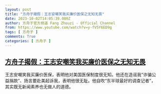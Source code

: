 ```yaml
---
layout: post
title: "方舟子揭假：王志安嘲笑我买廉价医保之无知无畏"
date: 2023-10-02T14:05:39.000Z
author: 方舟子官方频道 Fang Zhouzi - Official Channel
from: https://www.youtube.com/watch?v=y-fV5Y6ED9g
tags: [ 方舟子 ]
comments: True
categories: [ 方舟子 ]
---
```

<!--1696255539000-->
[方舟子揭假：王志安嘲笑我买廉价医保之无知无畏](https://www.youtube.com/watch?v=y-fV5Y6ED9g)
------

<div>
王志安嘲笑我买廉价医保，表明他对美国医保制度很无知。他还在造谣我“诈骗公益捐款”、扬言要赴美起诉我，表明他很无耻。他自吹“东半球最好的调查记者”，其实既无新闻素养也无做人的道德。
</div>

